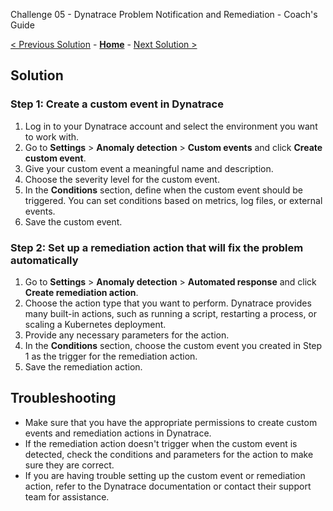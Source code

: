 Challenge 05 - Dynatrace Problem Notification and Remediation - Coach's Guide 

[< Previous Solution](./Solution-04.md) - **[Home](../README.md)** - [Next Solution >](./Solution-06.md)

## Solution

### Step 1: Create a custom event in Dynatrace
1. Log in to your Dynatrace account and select the environment you want to work with.
2. Go to **Settings** > **Anomaly detection** > **Custom events** and click **Create custom event**.
3. Give your custom event a meaningful name and description.
4. Choose the severity level for the custom event.
5. In the **Conditions** section, define when the custom event should be triggered. You can set conditions based on metrics, log files, or external events.
6. Save the custom event.

### Step 2: Set up a remediation action that will fix the problem automatically
1. Go to **Settings** > **Anomaly detection** > **Automated response** and click **Create remediation action**.
2. Choose the action type that you want to perform. Dynatrace provides many built-in actions, such as running a script, restarting a process, or scaling a Kubernetes deployment.
3. Provide any necessary parameters for the action.
4. In the **Conditions** section, choose the custom event you created in Step 1 as the trigger for the remediation action.
5. Save the remediation action.

## Troubleshooting
- Make sure that you have the appropriate permissions to create custom events and remediation actions in Dynatrace.
- If the remediation action doesn't trigger when the custom event is detected, check the conditions and parameters for the action to make sure they are correct.
- If you are having trouble setting up the custom event or remediation action, refer to the Dynatrace documentation or contact their support team for assistance.